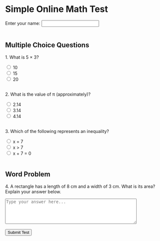 


<html lang="en">
<head>
<meta charset="UTF-8">
<title>Online Math Test</title>
</head>
<body>

<!-- Start of Math Test -->
<h1>Simple Online Math Test</h1>

<form>
<label for="username">Enter your name:</label>
<input type="text" id="username" name="username" required><br><br>

<h2>Multiple Choice Questions</h2>

<p>1. What is 5 &times; 3?</p>
<input type="radio" id="q1a" name="q1" value="10">
<label for="q1a">10</label><br>
<input type="radio" id="q1b" name="q1" value="15">
<label for="q1b">15</label><br>
<input type="radio" id="q1c" name="q1" value="20">
<label for="q1c">20</label><br><br>

<p>2. What is the value of &pi; (approximately)?</p>
<input type="radio" id="q2a" name="q2" value="2.14">
<label for="q2a">2.14</label><br>
<input type="radio" id="q2b" name="q2" value="3.14">
<label for="q2b">3.14</label><br>
<input type="radio" id="q2c" name="q2" value="4.14">
<label for="q2c">4.14</label><br><br>

<p>3. Which of the following represents an inequality?</p>
<input type="radio" id="q3a" name="q3" value="x = 7">
<label for="q3a">x = 7</label><br>
<input type="radio" id="q3b" name="q3" value="x &gt; 7">
<label for="q3b">x &gt; 7</label><br>
<input type="radio" id="q3c" name="q3" value="x + 7 = 0">
<label for="q3c">x + 7 = 0</label><br><br>

<h2>Word Problem</h2>
<p>4. A rectangle has a length of 8 cm and a width of 3 cm. What is its area? Explain your answer below.</p>
<textarea name="wordProblem" rows="5" cols="50" placeholder="Type your answer here..."></textarea><br><br>

<input type="submit" value="Submit Test">
</form>

<!-- End of Math Test -->


